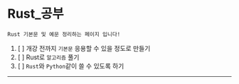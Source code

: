 # Rust_공부
```
Rust 기본문 및 예문 정리하는 페이지 입니다!
```
1. [ ] 개강 전까지 `기본문` 응용할 수 있을 정도로 만들기 <br>
2. [ ] Rust로 `알고리즘` 풀기
3. [ ] `Rust`와 `Python`같이 쓸 수 있도록 하기
*****
